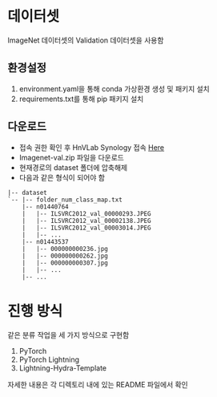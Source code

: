 # 데이터셋
ImageNet 데이터셋의 Validation 데이터셋을 사용함

## 환경설정
1. environment.yaml을 통해 conda 가상환경 생성 및 패키지 설치
2. requirements.txt를 통해 pip 패키지 설치

## 다운로드
- 접속 권한 확인 후 HnVLab Synology 접속 [Here](https://hnvlab.synology.me:5001/)
- Imagenet-val.zip 파일을 다운로드
- 현재경로의 dataset 폴더에 압축해제
- 다음과 같은 형식이 되어야 함
```shell
|-- dataset
`-- |-- folder_num_class_map.txt
    |-- n01440764
    |   |-- ILSVRC2012_val_00000293.JPEG
    |   |-- ILSVRC2012_val_00002138.JPEG
    |   |-- ILSVRC2012_val_00003014.JPEG
    |   |-- ... 
    |-- n01443537
    |   |-- 000000000236.jpg
    |   |-- 000000000262.jpg
    |   |-- 000000000307.jpg
    |   |-- ... 
    |-- ...
```

# 진행 방식
같은 분류 작업을 세 가지 방식으로 구현함
1. PyTorch
2. PyTorch Lightning
3. Lightning-Hydra-Template

자세한 내용은 각 디렉토리 내에 있는 README 파일에서 확인